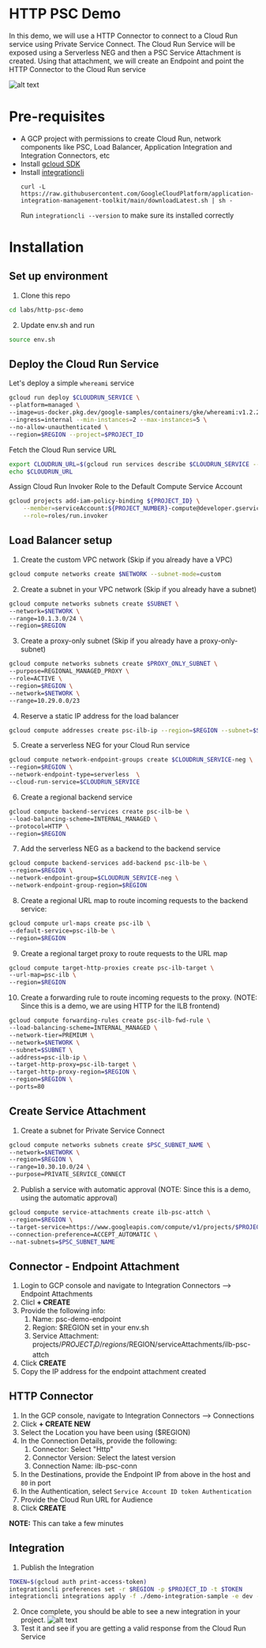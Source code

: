 # HTTP PSC Demo

In this demo, we will use a HTTP Connector to connect to a Cloud Run service using Private Service Connect. 
The Cloud Run Service will be exposed using a Serverless NEG and then a PSC Service Attachment is created. Using that attachment, we will create an Endpoint and point the HTTP Connector to the Cloud Run service

![alt text](images/arch.png)

# Pre-requisites
 
- A GCP project with permissions to create Cloud Run, network components like PSC, Load Balancer, Application Integration and Integration Connectors, etc
- Install [gcloud SDK](https://cloud.google.com/sdk/docs/install)
- Install [integrationcli](https://github.com/GoogleCloudPlatform/application-integration-management-toolkit)
    ```
    curl -L https://raw.githubusercontent.com/GoogleCloudPlatform/application-integration-management-toolkit/main/downloadLatest.sh | sh -
    ```
    Run `integrationcli --version` to make sure its installed correctly

# Installation

## Set up environment

1. Clone this repo
```sh
cd labs/http-psc-demo
```
2. Update env.sh and run

```sh
source env.sh
```

## Deploy the Cloud Run Service

Let's deploy a simple `whereami` service

```sh
gcloud run deploy $CLOUDRUN_SERVICE \
--platform=managed \
--image=us-docker.pkg.dev/google-samples/containers/gke/whereami:v1.2.22 \
--ingress=internal --min-instances=2 --max-instances=5 \
--no-allow-unauthenticated \
--region=$REGION --project=$PROJECT_ID
```
Fetch the Cloud Run service URL
```sh
export CLOUDRUN_URL=$(gcloud run services describe $CLOUDRUN_SERVICE --platform managed --region $REGION --format 'value(status.url)')
echo $CLOUDRUN_URL
```

Assign Cloud Run Invoker Role to the Default Compute Service Account
```sh
gcloud projects add-iam-policy-binding ${PROJECT_ID} \
    --member=serviceAccount:${PROJECT_NUMBER}-compute@developer.gserviceaccount.com \
    --role=roles/run.invoker
```


## Load Balancer setup

1. Create the custom VPC network (Skip if you already have a VPC)
```sh
gcloud compute networks create $NETWORK --subnet-mode=custom
```
2. Create a subnet in your VPC network (Skip if you already have a subnet)
```sh
gcloud compute networks subnets create $SUBNET \
--network=$NETWORK \
--range=10.1.3.0/24 \
--region=$REGION
```
3. Create a proxy-only subnet (Skip if you already have a proxy-only-subnet)
```sh
gcloud compute networks subnets create $PROXY_ONLY_SUBNET \
--purpose=REGIONAL_MANAGED_PROXY \
--role=ACTIVE \
--region=$REGION \
--network=$NETWORK \
--range=10.29.0.0/23
```
4. Reserve a static IP address for the load balancer
```sh
gcloud compute addresses create psc-ilb-ip --region=$REGION --subnet=$SUBNET --purpose=GCE_ENDPOINT
```
5. Create a serverless NEG for your Cloud Run service
```sh
gcloud compute network-endpoint-groups create $CLOUDRUN_SERVICE-neg \
--region=$REGION \
--network-endpoint-type=serverless  \
--cloud-run-service=$CLOUDRUN_SERVICE
```
6. Create a regional backend service
```sh
gcloud compute backend-services create psc-ilb-be \
--load-balancing-scheme=INTERNAL_MANAGED \
--protocol=HTTP \
--region=$REGION
```
7. Add the serverless NEG as a backend to the backend service
```sh
gcloud compute backend-services add-backend psc-ilb-be \
--region=$REGION \
--network-endpoint-group=$CLOUDRUN_SERVICE-neg \
--network-endpoint-group-region=$REGION
```
8. Create a regional URL map to route incoming requests to the backend service:
```sh
gcloud compute url-maps create psc-ilb \
--default-service=psc-ilb-be \
--region=$REGION
```
9. Create a regional target proxy to route requests to the URL map
```sh
gcloud compute target-http-proxies create psc-ilb-target \
--url-map=psc-ilb \
--region=$REGION
```
10. Create a forwarding rule to route incoming requests to the proxy. (NOTE: Since this is a demo, we are using HTTP for the ILB frontend)
```sh
gcloud compute forwarding-rules create psc-ilb-fwd-rule \
--load-balancing-scheme=INTERNAL_MANAGED \
--network-tier=PREMIUM \
--network=$NETWORK \
--subnet=$SUBNET \
--address=psc-ilb-ip \
--target-http-proxy=psc-ilb-target \
--target-http-proxy-region=$REGION \
--region=$REGION \
--ports=80
```

## Create Service Attachment

1. Create a subnet for Private Service Connect
```sh
gcloud compute networks subnets create $PSC_SUBNET_NAME \
--network=$NETWORK \
--region=$REGION \
--range=10.30.10.0/24 \
--purpose=PRIVATE_SERVICE_CONNECT
```
2. Publish a service with automatic approval (NOTE: Since this is a demo, using the automatic approval)
```sh
gcloud compute service-attachments create ilb-psc-attch \
--region=$REGION \
--target-service=https://www.googleapis.com/compute/v1/projects/$PROJECT_ID/regions/$REGION/forwardingRules/psc-ilb-fwd-rule \
--connection-preference=ACCEPT_AUTOMATIC \
--nat-subnets=$PSC_SUBNET_NAME
```

## Connector - Endpoint Attachment

1. Login to GCP console and navigate to Integration Connectors --> Endpoint Attachments
2. Clicl **+ CREATE**
3. Provide the following info:
   1. Name: psc-demo-endpoint
   2. Region: $REGION set in your env.sh
   3. Service Attachment: projects/$PROJECT_ID/regions/$REGION/serviceAttachments/ilb-psc-attch
4. Click **CREATE**
5. Copy the IP address for the endpoint attachment created

## HTTP Connector

1. In the GCP console, navigate to Integration Connectors --> Connections
2. Click **+ CREATE NEW**
3. Select the Location you have been using ($REGION)
4. In the Connection Details, provide the following:
   1. Connector: Select "Http"
   2. Connector Version: Select the latest version
   3. Connection Name: ilb-psc-conn
5. In the Destinations, provide the Endpoint IP from above in the host and `80` in port
6. In the Authentication, select `Service Account ID token Authentication`
7. Provide the Cloud Run URL for Audience
8. Click **CREATE**

**NOTE:** This can take a few minutes 

## Integration

1. Publish the Integration
```sh
TOKEN=$(gcloud auth print-access-token)
integrationcli preferences set -r $REGION -p $PROJECT_ID -t $TOKEN
integrationcli integrations apply -f ./demo-integration-sample -e dev --wait=true
```
2. Once complete, you should be able to see a new integration in your project.
![alt text](images/integration.png)
3. Test it and see if you are getting a valid response from the Cloud Run Service